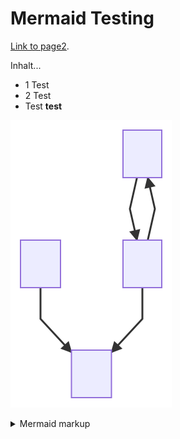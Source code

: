 # Mermaid Testing

[Link to page2](./page2.md).

Inhalt...
* 1 Test
* 2 Test
* Test **test**

<!-- generated by mermaid compile action - START -->
![~mermaid diagram 1~](/images/docs_index-md-1.svg)
<details>
  <summary>Mermaid markup</summary>

```mermaid
graph TD;
    A-->B;
    B-->A;
    C-->D;
    B-->D;
```

</details>
<!-- generated by mermaid compile action - END -->
